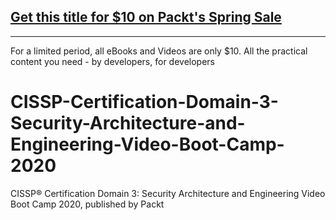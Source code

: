 ## [Get this title for $10 on Packt's Spring Sale](https://www.packt.com/V14366?utm_source=github&utm_medium=packt-github-repo&utm_campaign=spring_10_dollar_2022)
-----
For a limited period, all eBooks and Videos are only $10. All the practical content you need \- by developers, for developers

# CISSP-Certification-Domain-3-Security-Architecture-and-Engineering-Video-Boot-Camp-2020
CISSP®️ Certification Domain 3: Security Architecture and Engineering Video Boot Camp 2020, published by Packt
